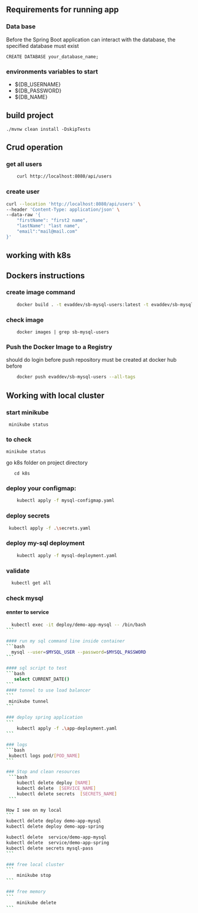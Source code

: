 
## Requirements for running app
### Data base
Before the Spring Boot application can interact with the database, the specified database must exist
```mysql script
CREATE DATABASE your_database_name;
```
### environments variables to start
* ${DB_USERNAME}
* ${DB_PASSWORD}
* ${DB_NAME}


## build project
```
./mvnw clean install -DskipTests
```

## Crud operation
### get all users
```bash
    curl http://localhost:8080/api/users
```

### create user
```bash
curl --location 'http://localhost:8080/api/users' \
--header 'Content-Type: application/json' \
--data-raw '{
    "firstName": "first2 name",
    "lastName": "last name",
    "email":"mail@mail.com"
}'
```

## working with k8s

## Dockers instructions
### create image command

```bash
    docker build . -t evaddev/sb-mysql-users:latest -t evaddev/sb-mysql-users:1.0.0
```

### check image
```
    docker images | grep sb-mysql-users
```

### Push the Docker Image to a Registry

should do login before push
repository must be created at docker hub before
```bash
    docker push evaddev/sb-mysql-users --all-tags
```
##  Working with local cluster
### start minikube
```
 minikube status
```
### to check
```
minikube status
```

go k8s folder on project directory
```
   cd k8s
```

### deploy your configmap:
```bash
    kubectl apply -f mysql-configmap.yaml
```

### deploy secrets
```bash
 kubectl apply -f .\secrets.yaml
```

### deploy my-sql deployment
```bash
    kubectl apply -f mysql-deployment.yaml
```

### validate
```bash
  kubectl get all
```
### check mysql
#### ennter to service
````bash
  kubectl exec -it deploy/demo-app-mysql -- /bin/bash
```

#### run my sql command line inside container
```bash
  mysql --user=$MYSQL_USER --password=$MYSQL_PASSWORD
```

#### sql script to test
```bash
   select CURRENT_DATE()
```
#### tonnel to use load balancer
```
 minikube tunnel
```

### deploy spring application
```
    kubectl apply -f .\app-deployment.yaml
```

### logs
```bash
 kubectl logs pod/[POD_NAME]
```

### Stop and clean resources
 ```bash
    kubectl delete deploy [NAME]
    kubectl delete  [SERVICE_NAME]
    kubectl delete secrets  [SECRETS_NAME]
 ```

How I see on my local
```
kubectl delete deploy demo-app-mysql
kubectl delete deploy demo-app-spring

kubectl delete  service/demo-app-mysql
kubectl delete  service/demo-app-spring
kubectl delete secrets mysql-pass
```

### free local cluster
```
    minikube stop
```

### free memory
```
    minikube delete
```



